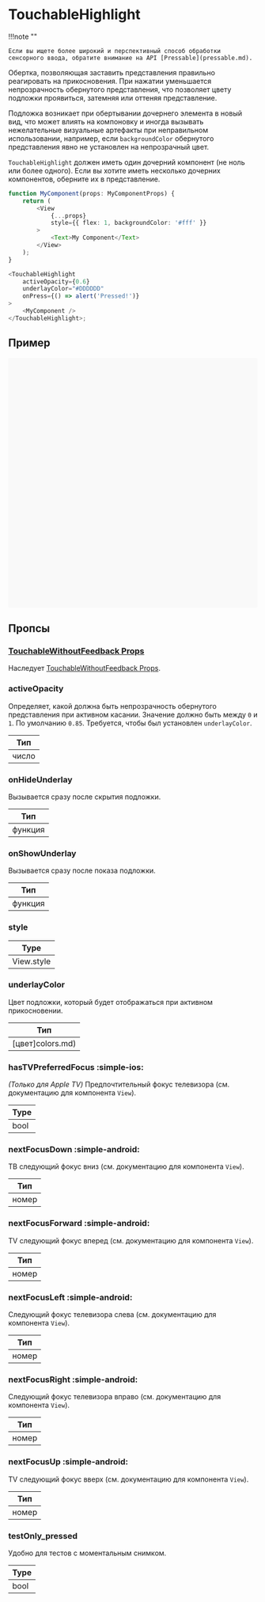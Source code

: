 # TouchableHighlight

!!!note ""

    Если вы ищете более широкий и перспективный способ обработки сенсорного ввода, обратите внимание на API [Pressable](pressable.md).

Обертка, позволяющая заставить представления правильно реагировать на прикосновения. При нажатии уменьшается непрозрачность обернутого представления, что позволяет цвету подложки проявиться, затемняя или оттеняя представление.

Подложка возникает при обертывании дочернего элемента в новый вид, что может влиять на компоновку и иногда вызывать нежелательные визуальные артефакты при неправильном использовании, например, если `backgroundColor` обернутого представления явно не установлен на непрозрачный цвет.

`TouchableHighlight` должен иметь один дочерний компонент (не ноль или более одного). Если вы хотите иметь несколько дочерних компонентов, оберните их в представление.

```ts
function MyComponent(props: MyComponentProps) {
    return (
        <View
            {...props}
            style={{ flex: 1, backgroundColor: '#fff' }}
        >
            <Text>My Component</Text>
        </View>
    );
}

<TouchableHighlight
    activeOpacity={0.6}
    underlayColor="#DDDDDD"
    onPress={() => alert('Pressed!')}
>
    <MyComponent />
</TouchableHighlight>;
```

## Пример

<div data-snack-id="@bndby/touchablehighlight-example" data-snack-platform="web" data-snack-preview="true" data-snack-theme="light" style="overflow:hidden;background:#F9F9F9;border:1px solid var(--color-border);border-radius:4px;height:505px;width:100%"></div>

## Пропсы

### [TouchableWithoutFeedback Props](touchablewithoutfeedback.md#props)

Наследует [TouchableWithoutFeedback Props](touchablewithoutfeedback.md#props).

### activeOpacity

Определяет, какой должна быть непрозрачность обернутого представления при активном касании. Значение должно быть между `0` и `1`. По умолчанию `0.85`. Требуется, чтобы был установлен `underlayColor`.

| Тип   |
| ----- |
| число |

### onHideUnderlay

Вызывается сразу после скрытия подложки.

| Тип     |
| ------- |
| функция |

### onShowUnderlay

Вызывается сразу после показа подложки.

| Тип     |
| ------- |
| функция |

### style

| Type       |
| ---------- |
| View.style |

### underlayColor

Цвет подложки, который будет отображаться при активном прикосновении.

| Тип              |
| ---------------- |
| [цвет]colors.md) |

### hasTVPreferredFocus :simple-ios:

_(Только для Apple TV)_ Предпочтительный фокус телевизора (см. документацию для компонента `View`).

| Type |
| ---- |
| bool |

### nextFocusDown :simple-android:

ТВ следующий фокус вниз (см. документацию для компонента `View`).

| Тип   |
| ----- |
| номер |

### nextFocusForward :simple-android:

TV следующий фокус вперед (см. документацию для компонента `View`).

| Тип   |
| ----- |
| номер |

### nextFocusLeft :simple-android:

Следующий фокус телевизора слева (см. документацию для компонента `View`).

| Тип   |
| ----- |
| номер |

### nextFocusRight :simple-android:

Следующий фокус телевизора вправо (см. документацию для компонента `View`).

| Тип   |
| ----- |
| номер |

### nextFocusUp :simple-android:

TV следующий фокус вверх (см. документацию для компонента `View`).

| Тип   |
| ----- |
| номер |

### testOnly_pressed

Удобно для тестов с моментальным снимком.

| Type |
| ---- |
| bool |
